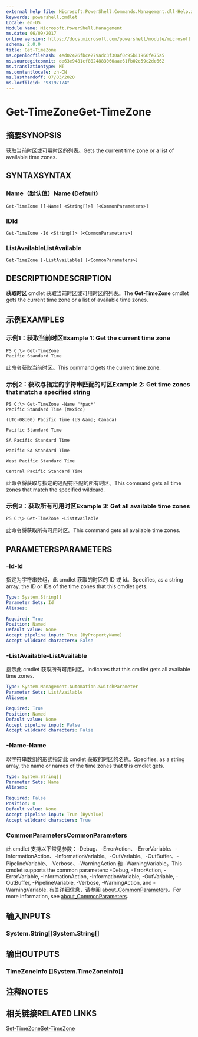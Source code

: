 ```yaml
---
external help file: Microsoft.PowerShell.Commands.Management.dll-Help.xml
keywords: powershell,cmdlet
Locale: en-US
Module Name: Microsoft.PowerShell.Management
ms.date: 06/09/2017
online version: https://docs.microsoft.com/powershell/module/microsoft.powershell.management/get-timezone?view=powershell-7&WT.mc_id=ps-gethelp
schema: 2.0.0
title: Get-TimeZone
ms.openlocfilehash: 4ed02426fbce279adc3f30af0c95b11966fe75a5
ms.sourcegitcommit: de63e9481cf8024883060aae61fb02c59c2de662
ms.translationtype: MT
ms.contentlocale: zh-CN
ms.lasthandoff: 07/03/2020
ms.locfileid: "93197174"
---
```

# <span data-ttu-id="d5a3b-103">Get-TimeZone</span><span class="sxs-lookup"><span data-stu-id="d5a3b-103">Get-TimeZone</span></span>

## <span data-ttu-id="d5a3b-104">摘要</span><span class="sxs-lookup"><span data-stu-id="d5a3b-104">SYNOPSIS</span></span>
<span data-ttu-id="d5a3b-105">获取当前时区或可用时区的列表。</span><span class="sxs-lookup"><span data-stu-id="d5a3b-105">Gets the current time zone or a list of available time zones.</span></span>

## <span data-ttu-id="d5a3b-106">SYNTAX</span><span class="sxs-lookup"><span data-stu-id="d5a3b-106">SYNTAX</span></span>

### <span data-ttu-id="d5a3b-107">Name（默认值）</span><span class="sxs-lookup"><span data-stu-id="d5a3b-107">Name (Default)</span></span>

```
Get-TimeZone [[-Name] <String[]>] [<CommonParameters>]
```

### <span data-ttu-id="d5a3b-108">ID</span><span class="sxs-lookup"><span data-stu-id="d5a3b-108">Id</span></span>

```
Get-TimeZone -Id <String[]> [<CommonParameters>]
```

### <span data-ttu-id="d5a3b-109">ListAvailable</span><span class="sxs-lookup"><span data-stu-id="d5a3b-109">ListAvailable</span></span>

```
Get-TimeZone [-ListAvailable] [<CommonParameters>]
```

## <span data-ttu-id="d5a3b-110">DESCRIPTION</span><span class="sxs-lookup"><span data-stu-id="d5a3b-110">DESCRIPTION</span></span>

<span data-ttu-id="d5a3b-111">**获取时区** cmdlet 获取当前时区或可用时区的列表。</span><span class="sxs-lookup"><span data-stu-id="d5a3b-111">The **Get-TimeZone** cmdlet gets the current time zone or a list of available time zones.</span></span>

## <span data-ttu-id="d5a3b-112">示例</span><span class="sxs-lookup"><span data-stu-id="d5a3b-112">EXAMPLES</span></span>

### <span data-ttu-id="d5a3b-113">示例1：获取当前时区</span><span class="sxs-lookup"><span data-stu-id="d5a3b-113">Example 1: Get the current time zone</span></span>

```
PS C:\> Get-TimeZone
Pacific Standard Time
```

<span data-ttu-id="d5a3b-114">此命令获取当前时区。</span><span class="sxs-lookup"><span data-stu-id="d5a3b-114">This command gets the current time zone.</span></span>

### <span data-ttu-id="d5a3b-115">示例2：获取与指定的字符串匹配的时区</span><span class="sxs-lookup"><span data-stu-id="d5a3b-115">Example 2: Get time zones that match a specified string</span></span>

```
PS C:\> Get-TimeZone -Name "*pac*"
Pacific Standard Time (Mexico)

(UTC-08:00) Pacific Time (US &amp; Canada)

Pacific Standard Time

SA Pacific Standard Time

Pacific SA Standard Time

West Pacific Standard Time

Central Pacific Standard Time
```

<span data-ttu-id="d5a3b-116">此命令将获取与指定的通配符匹配的所有时区。</span><span class="sxs-lookup"><span data-stu-id="d5a3b-116">This command gets all time zones that match the specified wildcard.</span></span>

### <span data-ttu-id="d5a3b-117">示例3：获取所有可用时区</span><span class="sxs-lookup"><span data-stu-id="d5a3b-117">Example 3: Get all available time zones</span></span>

```
PS C:\> Get-TimeZone -ListAvailable
```

<span data-ttu-id="d5a3b-118">此命令将获取所有可用时区。</span><span class="sxs-lookup"><span data-stu-id="d5a3b-118">This command gets all available time zones.</span></span>

## <span data-ttu-id="d5a3b-119">PARAMETERS</span><span class="sxs-lookup"><span data-stu-id="d5a3b-119">PARAMETERS</span></span>

### <span data-ttu-id="d5a3b-120">-Id</span><span class="sxs-lookup"><span data-stu-id="d5a3b-120">-Id</span></span>

<span data-ttu-id="d5a3b-121">指定为字符串数组，此 cmdlet 获取的时区的 ID 或 id。</span><span class="sxs-lookup"><span data-stu-id="d5a3b-121">Specifies, as a string array, the ID or IDs of the time zones that this cmdlet gets.</span></span>

```yaml
Type: System.String[]
Parameter Sets: Id
Aliases:

Required: True
Position: Named
Default value: None
Accept pipeline input: True (ByPropertyName)
Accept wildcard characters: False
```

### <span data-ttu-id="d5a3b-122">-ListAvailable</span><span class="sxs-lookup"><span data-stu-id="d5a3b-122">-ListAvailable</span></span>

<span data-ttu-id="d5a3b-123">指示此 cmdlet 获取所有可用时区。</span><span class="sxs-lookup"><span data-stu-id="d5a3b-123">Indicates that this cmdlet gets all available time zones.</span></span>

```yaml
Type: System.Management.Automation.SwitchParameter
Parameter Sets: ListAvailable
Aliases:

Required: True
Position: Named
Default value: None
Accept pipeline input: False
Accept wildcard characters: False
```

### <span data-ttu-id="d5a3b-124">-Name</span><span class="sxs-lookup"><span data-stu-id="d5a3b-124">-Name</span></span>

<span data-ttu-id="d5a3b-125">以字符串数组的形式指定此 cmdlet 获取的时区的名称。</span><span class="sxs-lookup"><span data-stu-id="d5a3b-125">Specifies, as a string array, the name or names of the time zones that this cmdlet gets.</span></span>

```yaml
Type: System.String[]
Parameter Sets: Name
Aliases:

Required: False
Position: 0
Default value: None
Accept pipeline input: True (ByValue)
Accept wildcard characters: True
```

### <span data-ttu-id="d5a3b-126">CommonParameters</span><span class="sxs-lookup"><span data-stu-id="d5a3b-126">CommonParameters</span></span>

<span data-ttu-id="d5a3b-127">此 cmdlet 支持以下常见参数：-Debug、-ErrorAction、-ErrorVariable、-InformationAction、-InformationVariable、-OutVariable、-OutBuffer、-PipelineVariable、-Verbose、-WarningAction 和 -WarningVariable。</span><span class="sxs-lookup"><span data-stu-id="d5a3b-127">This cmdlet supports the common parameters: -Debug, -ErrorAction, -ErrorVariable, -InformationAction, -InformationVariable, -OutVariable, -OutBuffer, -PipelineVariable, -Verbose, -WarningAction, and -WarningVariable.</span></span> <span data-ttu-id="d5a3b-128">有关详细信息，请参阅 [about_CommonParameters](https://go.microsoft.com/fwlink/?LinkID=113216)。</span><span class="sxs-lookup"><span data-stu-id="d5a3b-128">For more information, see [about_CommonParameters](https://go.microsoft.com/fwlink/?LinkID=113216).</span></span>

## <span data-ttu-id="d5a3b-129">输入</span><span class="sxs-lookup"><span data-stu-id="d5a3b-129">INPUTS</span></span>

### <span data-ttu-id="d5a3b-130">System.String[]</span><span class="sxs-lookup"><span data-stu-id="d5a3b-130">System.String[]</span></span>

## <span data-ttu-id="d5a3b-131">输出</span><span class="sxs-lookup"><span data-stu-id="d5a3b-131">OUTPUTS</span></span>

### <span data-ttu-id="d5a3b-132">TimeZoneInfo []</span><span class="sxs-lookup"><span data-stu-id="d5a3b-132">System.TimeZoneInfo[]</span></span>

## <span data-ttu-id="d5a3b-133">注释</span><span class="sxs-lookup"><span data-stu-id="d5a3b-133">NOTES</span></span>

## <span data-ttu-id="d5a3b-134">相关链接</span><span class="sxs-lookup"><span data-stu-id="d5a3b-134">RELATED LINKS</span></span>

[<span data-ttu-id="d5a3b-135">Set-TimeZone</span><span class="sxs-lookup"><span data-stu-id="d5a3b-135">Set-TimeZone</span></span>](Set-TimeZone.md)
